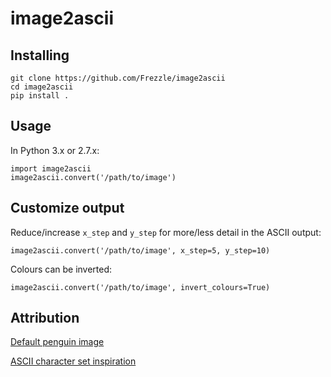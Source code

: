 # image2ascii

## Installing

```
git clone https://github.com/Frezzle/image2ascii
cd image2ascii
pip install .
```

## Usage

In Python 3.x or 2.7.x:

```
import image2ascii
image2ascii.convert('/path/to/image')
```

## Customize output

Reduce/increase `x_step` and `y_step` for more/less detail in the ASCII output:

```
image2ascii.convert('/path/to/image', x_step=5, y_step=10)
```

Colours can be inverted:

```
image2ascii.convert('/path/to/image', invert_colours=True)
```

## Attribution

[Default penguin image](https://pixabay.com/en/tux-penguin-animal-cute-linux-158547)

[ASCII character set inspiration](https://manytools.org/hacker-tools/convert-images-to-ascii-art)
